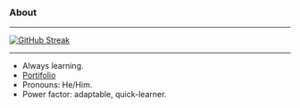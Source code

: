### About

---

[![GitHub Streak](https://streak-stats.demolab.com/?user=durgeshbg)](https://git.io/streak-stats)

---

-   Always learning.
-   [Portifolio](https://durgeshbg.github.io/homepage)
-   Pronouns: He/Him.
-   Power factor: adaptable, quick-learner.
